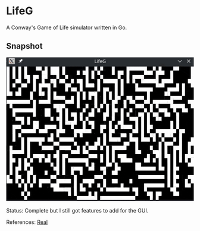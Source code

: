 # LifeG
A Conway's Game of Life simulator written in Go.

## Snapshot
![Game](./assets/lifeG.gif)

Status:
Complete but I still got features to add for the GUI.

References:
[Real](https://robertheaton.com/2018/07/20/project-2-game-of-life/)